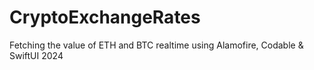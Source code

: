 # CryptoExchangeRates
Fetching the value of ETH and BTC realtime using Alamofire, Codable &amp; SwiftUI 2024
